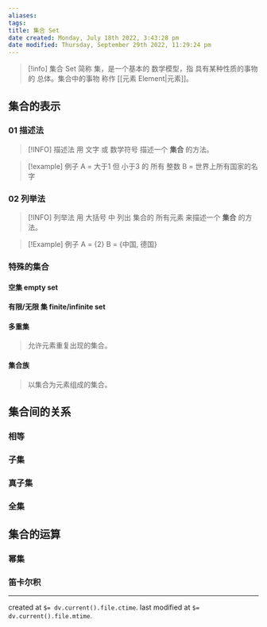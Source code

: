 ```yaml
---
aliases: 
tags: 
title: 集合 Set
date created: Monday, July 18th 2022, 3:43:28 pm
date modified: Thursday, September 29th 2022, 11:29:24 pm
---
```

> [!info] 集合 Set
> 简称 集，是一个基本的 数学模型，指 具有某种性质的事物的 总体。集合中的事物 称作 [[元素 Element|元素]]。

## 集合的表示

### 01 描述法

>[!INFO] 描述法
>用 文字 或 数学符号 描述一个 **集合** 的方法。

>[!example] 例子
> A = 大于1 但 小于3 的 所有 整数
> B = 世界上所有国家的名字

### 02 列举法

>[!INFO] 列举法
>用 大括号 中 列出 集合的 所有元素 来描述一个 **集合** 的方法。

>[!Example] 例子
>A = {2}
>B = {中国, 德国}

### 特殊的集合

#### 空集 empty set

#### 有限/无限 集 finite/infinite set

#### 多重集

> 允许元素重复出现的集合。

#### 集合族

> 以集合为元素组成的集合。

## 集合间的关系

### 相等

### 子集

### 真子集

### 全集

## 集合的运算

### 幂集

### 笛卡尔积

---

created at `$= dv.current().file.ctime`.
last modified at `$= dv.current().file.mtime`.